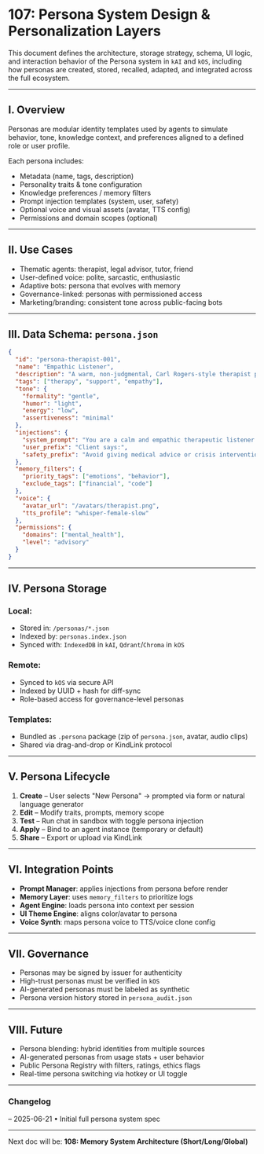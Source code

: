 # 107: Persona System Design & Personalization Layers

This document defines the architecture, storage strategy, schema, UI logic, and interaction behavior of the Persona system in `kAI` and `kOS`, including how personas are created, stored, recalled, adapted, and integrated across the full ecosystem.

---

## I. Overview

Personas are modular identity templates used by agents to simulate behavior, tone, knowledge context, and preferences aligned to a defined role or user profile.

Each persona includes:

- Metadata (name, tags, description)
- Personality traits & tone configuration
- Knowledge preferences / memory filters
- Prompt injection templates (system, user, safety)
- Optional voice and visual assets (avatar, TTS config)
- Permissions and domain scopes (optional)

---

## II. Use Cases

- Thematic agents: therapist, legal advisor, tutor, friend
- User-defined voice: polite, sarcastic, enthusiastic
- Adaptive bots: persona that evolves with memory
- Governance-linked: personas with permissioned access
- Marketing/branding: consistent tone across public-facing bots

---

## III. Data Schema: `persona.json`

```json
{
  "id": "persona-therapist-001",
  "name": "Empathic Listener",
  "description": "A warm, non-judgmental, Carl Rogers-style therapist persona.",
  "tags": ["therapy", "support", "empathy"],
  "tone": {
    "formality": "gentle",
    "humor": "light",
    "energy": "low",
    "assertiveness": "minimal"
  },
  "injections": {
    "system_prompt": "You are a calm and empathic therapeutic listener...",
    "user_prefix": "Client says:",
    "safety_prefix": "Avoid giving medical advice or crisis intervention."
  },
  "memory_filters": {
    "priority_tags": ["emotions", "behavior"],
    "exclude_tags": ["financial", "code"]
  },
  "voice": {
    "avatar_url": "/avatars/therapist.png",
    "tts_profile": "whisper-female-slow"
  },
  "permissions": {
    "domains": ["mental_health"],
    "level": "advisory"
  }
}
```

---

## IV. Persona Storage

### Local:

- Stored in: `/personas/*.json`
- Indexed by: `personas.index.json`
- Synced with: `IndexedDB` in `kAI`, `Qdrant`/`Chroma` in `kOS`

### Remote:

- Synced to `kOS` via secure API
- Indexed by UUID + hash for diff-sync
- Role-based access for governance-level personas

### Templates:

- Bundled as `.persona` package (zip of `persona.json`, avatar, audio clips)
- Shared via drag-and-drop or KindLink protocol

---

## V. Persona Lifecycle

1. **Create** – User selects "New Persona" → prompted via form or natural language generator
2. **Edit** – Modify traits, prompts, memory scope
3. **Test** – Run chat in sandbox with toggle persona injection
4. **Apply** – Bind to an agent instance (temporary or default)
5. **Share** – Export or upload via KindLink

---

## VI. Integration Points

- **Prompt Manager**: applies injections from persona before render
- **Memory Layer**: uses `memory_filters` to prioritize logs
- **Agent Engine**: loads persona into context per session
- **UI Theme Engine**: aligns color/avatar to persona
- **Voice Synth**: maps persona voice to TTS/voice clone config

---

## VII. Governance

- Personas may be signed by issuer for authenticity
- High-trust personas must be verified in `kOS`
- AI-generated personas must be labeled as synthetic
- Persona version history stored in `persona_audit.json`

---

## VIII. Future

- Persona blending: hybrid identities from multiple sources
- AI-generated personas from usage stats + user behavior
- Public Persona Registry with filters, ratings, ethics flags
- Real-time persona switching via hotkey or UI toggle

---

### Changelog

– 2025-06-21 • Initial full persona system spec

---

Next doc will be: **108: Memory System Architecture (Short/Long/Global)**

